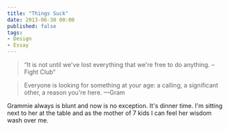 ```yaml
---
title: "Things Suck"
date: 2013-06-30 00:00
published: false
tags:
- Design
- Essay
---
```

<blockquote><p>&#8220;It is not until we've lost everything that we're free to do anything. –Fight Club&#8220;</p></blockquote>


>Everyone is looking for something at your age: a calling, a significant other, a reason you're here. —Gram

Grammie always is blunt and now is no exception. It's dinner time. I'm sitting next to her at the table and as the mother of 7 kids I can feel her wisdom wash over me.
